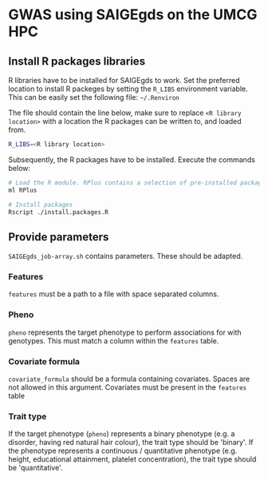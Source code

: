 # GWAS using SAIGEgds on the UMCG HPC

## Install R packages libraries

R libraries have to be installed for SAIGEgds to work. Set the preferred location to install R packeges by setting the `R_LIBS` environment variable.
This can be easily set the following file: `~/.Renviron`

The file should contain the line below, make sure to replace `<R library location>` with a location the R packages can be written to, and loaded from.
```bash
R_LIBS=<R library location>
```

Subsequently, the R packages have to be installed. Execute the commands below:
```bash
# Load the R module. RPlus contains a selection of pre-installed packages
ml RPlus

# Install packages
Rscript ./install.packages.R
```

## Provide parameters

`SAIGEgds_job-array.sh` contains parameters. These should be adapted.

### Features

`features` must be a path to a file with space separated columns.

### Pheno

`pheno` represents the target phenotype to perform associations for with genotypes. This must match a column within the `features` table.

### Covariate formula

`covariate_formula` should be a formula containing covariates. Spaces are not allowed in this argument. Covariates must be present in the `features` table

### Trait type

If the target phenotype (`pheno`) represents a binary phenotype (e.g. a disorder, having red natural hair colour), the trait type should be 'binary'. If the phenotype represents a continuous / quantitative phenotype (e.g. height, educational attainment, platelet concentration), the trait type should be 'quantitative'.
